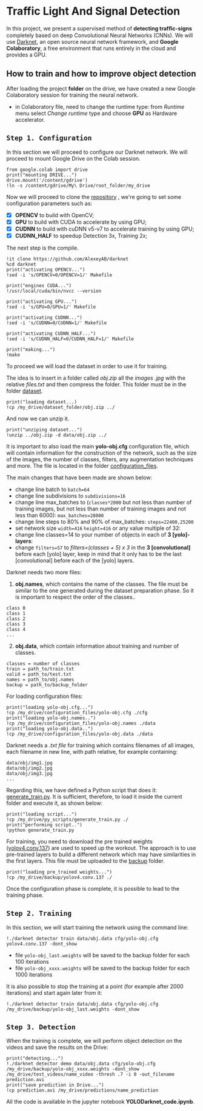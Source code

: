 # Traffic Light And Signal Detection
In this project, we present a supervised method of **detecting trafﬁc-signs** completely based on deep Convolutional Neural Networks (CNNs). We will use [Darknet](https://github.com/AlexeyAB/darknet), an open source neural network framework, and **Google Colaboratory**, a free environment that runs entirely in the cloud and provides a GPU.

## How to train and how to improve object detection
After loading the project **folder** on the drive, we have created a new Google Colaboratory session for training the neural network.
* in Colaboratory file, need to change the runtime type: from *Runtime* menu select *Change runtime* type and choose **GPU** as Hardware accelerator.

## `Step 1. Configuration`
In this section we will proceed to configure our Darknet network.
We will proceed to mount Google Drive on the Colab session.
```
from google.colab import drive
print("mounting DRIVE...")
drive.mount('/content/gdrive')
!ln -s /content/gdrive/My\ Drive/root_folder/my_drive
```
Now we will proceed to clone the [repository](https://github.com/AlexeyAB/darknet) , we're going to set some configuration parameters such as:
- [x] **OPENCV** to build with OpenCV;
- [x] **GPU** to build with CUDA to accelerate by using GPU;
- [x] **CUDNN** to build with cuDNN v5-v7 to accelerate training by using GPU;
- [x] **CUDNN_HALF** to speedup Detection 3x, Training 2x;

The next step is the compile.
```
!it clone https://github.com/AlexeyAB/darknet
%cd darknet
print("activating OPENCV...")
!sed -i 's/OPENCV=0/OPENCV=1/' Makefile

print("engines CUDA...")
!/usr/local/cuda/bin/nvcc --version

print("activating GPU...")
!sed -i 's/GPU=0/GPU=1/' Makefile

print("activating CUDNN...")
!sed -i 's/CUDNN=0/CUDNN=1/' Makefile

print("activating CUDNN_HALF...")
!sed -i 's/CUDNN_HALF=0/CUDNN_HALF=1/' Makefile

print("making...")
!make
```
To proceed we will load the dataset in order to use it for training.


The idea is to insert in a folder called *obj.zip* all the *images .jpg* with the relative *files.txt* and then compress the folder. This folder must be in the folder [dataset](https://github.com/Antario-Costena/SignalDetection/tree/Project/dataset).
```
print("loading dataset...)
!cp /my_drive/dataset_folder/obj.zip ../
```
And now we can unzip it.
```
print("unziping dataset...")
!unzip ../obj.zip -d data/obj.zip ../
```
It is important to also load the main **yolo-obj.cfg** configuration file, which will contain information for the construction of the network, such as the size of the images, the number of classes, filters, any augmentation techniques and more.
The file is located in the folder [configuration_files](https://github.com/Antario-Costena/SignalDetection/tree/Project/configuration_files).

The main changes that have been made are shown below:
- change line batch to `batch=64`
- change line subdivisions to `subdivisions=16`
- change line max_batches to (`classes*2000` but not less than number of training images, but not less than number of training images and not less than 6000): `max_batches=28000`
- change line steps to 80% and 90% of max_batches: `steps=22400,25200`
- set network size `width=416` `height=416` or any value multiple of 32:
- change line classes=14 to your number of objects in each of **3 [yolo]-layers**:
- change `filters=57` to *filters=(classes + 5) x 3* in the **3 [convolutional]** before each [yolo] layer, keep in mind that it only has to be the last [convolutional] before each of the [yolo] layers.

Darknet needs two more files:
1. **obj.names**, which contains the name of the classes.
  The file must be similar to the one generated during the dataset preparation phase. 
  So it is important to respect the order of the classes..

  ```
  class 0
  class 1
  class 2
  class 3
  class 4
  ...
  ```
2. **obj.data**, which contain information about training and number of classes.
  
  ```
  classes = number of classes
  train = path_to/train.txt
  valid = path_to/test.txt
  names = path_to/obj.names
  backup = path_to/backup_folder
  ```
For loading configuration files:

```
print("loading yolo-obj.cfg...")
!cp /my_drive/configuration_files/yolo-obj.cfg ./cfg
print("loading yolo-obj.names..")
!cp /my_drive/configuration_files/yolo-obj.names ./data
print("loading yolo-obj.data..")
!cp /my_drive/configuration_files/yolo-obj.data ./data
```
Darknet needs a *.txt file* for training which contains filenames of all images, each filename in new line, with path relative, for example containing:
```
data/obj/img1.jpg
data/obj/img2.jpg
data/obj/img3.jpg
...
```
Regarding this, we have defined a Python script that does it: [generate_train.py](https://github.com/Antario-Costena/SignalDetection/blob/Project/py_scripts/generate_train.py).
It is sufficient, therefore, to load it inside the current folder and execute it, as shown below:
```
print("loading script...")
!cp /my_drive/py_scripts/generate_train.py ./
print("performing script..")
!python generate_train.py
```
For training, you need to download the pre trained weights ([yolov4.conv.137](https://github.com/AlexeyAB/darknet/releases/download/darknet_yolo_v3_optimal/yolov4.conv.137)) are used to speed up the workout. The approach is to use pre-trained layers to build a different network which may have similarities in the first layers.
This file must be uploaded to the [backup](https://github.com/Antario-Costena/SignalDetection/tree/Project/backup) folder.
```
print("loading pre_trained weights...")
!cp /my_drive/backup/yolov4.conv.137 ./
```
Once the configuration phase is complete, it is possible to lead to the training phase.

## `Step 2. Training`

In this section, we will start training the network using the command line:
```
!./darknet detector train data/obj.data cfg/yolo-obj.cfg yolov4.conv.137 -dont_show
```
  - file `yolo-obj_last.weights` will be saved to the backup folder for each 100 iterations
  - file `yolo-obj_xxxx.weights` will be saved to the backup folder for each 1000 iterations
  
It is also possible to stop the training at a point (for example after 2000 iterations) and start again later from it:
```
!./darknet detector train data/obj.data cfg/yolo-obj.cfg /my_drive/backup/yolo-obj_last.weights -dont_show
```
## `Step 3. Detection`

When the training is complete, we will perform object detection on the videos and save the results on the Drive:

```
print("detecting...")
!./darknet detector demo data/obj.data cfg/yolo-obj.cfg /my_drive/backup/yolo-obj_xxxx.weights -dont_show /my_drive/test_videos/name_video -thresh .7 -i 0 -out_filename prediction.avi
print("save prediction in Drive...")
!cp prediction.avi /my_drive/predictions/name_prediction
```
All the code is available in the jupyter notebook **YOLODarknet_code.ipynb**.
